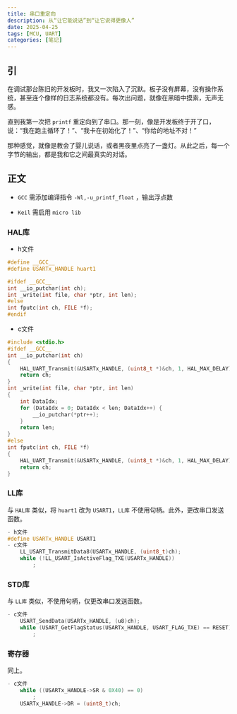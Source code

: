```yaml
---
title: 串口重定向
description: 从“让它能说话”到“让它说得更像人”
date: 2025-04-25
tags: [MCU, UART]
categories: [笔记]
---
```


## 引

在调试那台陈旧的开发板时，我又一次陷入了沉默。板子没有屏幕，没有操作系统，甚至连个像样的日志系统都没有。每次出问题，就像在黑暗中摸索，无声无感。

直到我第一次把 `printf` 重定向到了串口。那一刻，像是开发板终于开了口，说：“我在跑主循环了！”、“我卡在初始化了！”、“你给的地址不对！”

那种感觉，就像是教会了婴儿说话，或者黑夜里点亮了一盏灯。从此之后，每一个字节的输出，都是我和它之间最真实的对话。


## 正文

- `GCC` 需添加编译指令 `-Wl,-u_printf_float` ，输出浮点数

- `Keil` 需启用 `micro lib`

### HAL库

- h文件
```c
#define __GCC__
#define USARTx_HANDLE huart1

#ifdef __GCC__
int __io_putchar(int ch);
int _write(int file, char *ptr, int len);
#else
int fputc(int ch, FILE *f);
#endif
```

- c文件
```c
#include <stdio.h>
#ifdef __GCC__
int __io_putchar(int ch)
{
    HAL_UART_Transmit(&USARTx_HANDLE, (uint8_t *)&ch, 1, HAL_MAX_DELAY);
    return ch;
}
int _write(int file, char *ptr, int len)
{
    int DataIdx;
    for (DataIdx = 0; DataIdx < len; DataIdx++) {
        __io_putchar(*ptr++);
    }
    return len;
}
#else
int fputc(int ch, FILE *f)
{
    HAL_UART_Transmit(&USARTx_HANDLE, (uint8_t *)&ch, 1, HAL_MAX_DELAY);
    return ch;
}
```

### LL库

与 `HAL库` 类似，将 `huart1` 改为 `USART1`，`LL库` 不使用句柄。此外，更改串口发送函数。

```c
- h文件
#define USARTx_HANDLE USART1
- c文件
    LL_USART_TransmitData8(USARTx_HANDLE, (uint8_t)ch);
    while (!LL_USART_IsActiveFlag_TXE(USARTx_HANDLE))
        ;
```

### STD库

与 `LL库` 类似，不使用句柄，仅更改串口发送函数。

```c
- c文件
    USART_SendData(USARTx_HANDLE, (u8)ch);
    while (USART_GetFlagStatus(USARTx_HANDLE, USART_FLAG_TXE) == RESET)
        ;
```

### 寄存器

同上。

```c
- c文件
    while ((USARTx_HANDLE->SR & 0X40) == 0)
        ;
    USARTx_HANDLE->DR = (uint8_t)ch;
```
